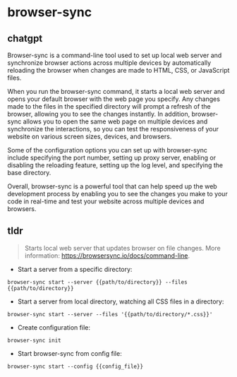 # browser-sync 
## chatgpt 
Browser-sync is a command-line tool used to set up local web server and synchronize browser actions across multiple devices by automatically reloading the browser when changes are made to HTML, CSS, or JavaScript files.

When you run the browser-sync command, it starts a local web server and opens your default browser with the web page you specify. Any changes made to the files in the specified directory will prompt a refresh of the browser, allowing you to see the changes instantly. In addition, browser-sync allows you to open the same web page on multiple devices and synchronize the interactions, so you can test the responsiveness of your website on various screen sizes, devices, and browsers.

Some of the configuration options you can set up with browser-sync include specifying the port number, setting up proxy server, enabling or disabling the reloading feature, setting up the log level, and specifying the base directory.

Overall, browser-sync is a powerful tool that can help speed up the web development process by enabling you to see the changes you make to your code in real-time and test your website across multiple devices and browsers. 

## tldr 
 
> Starts local web server that updates browser on file changes.
> More information: <https://browsersync.io/docs/command-line>.

- Start a server from a specific directory:

`browser-sync start --server {{path/to/directory}} --files {{path/to/directory}}`

- Start a server from local directory, watching all CSS files in a directory:

`browser-sync start --server --files '{{path/to/directory/*.css}}'`

- Create configuration file:

`browser-sync init`

- Start browser-sync from config file:

`browser-sync start --config {{config_file}}`

